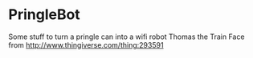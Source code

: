 # PringleBot
Some stuff to turn a pringle can into a wifi robot
Thomas the Train Face from http://www.thingiverse.com/thing:293591
